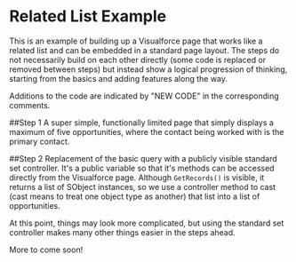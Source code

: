 Related List Example
====================

This is an example of building up a Visualforce page that works like a related list and can be embedded in a standard page layout. The steps do not necessarily build on each other directly (some code is replaced or removed between steps) but instead show a logical progression of thinking, starting from the basics and adding features along the way.

Additions to the code are indicated by "NEW CODE" in the corresponding comments.

##Step 1
A super simple, functionally limited page that simply displays a maximum of five opportunities, where the contact being worked with is the primary contact.

##Step 2
Replacement of the basic query with a publicly visible standard set controller. It's a public variable so that it's methods can be accessed directly from the Visualforce page. Although `GetRecords()` is visible, it returns a list of SObject instances, so we use a controller method to cast (cast means to treat one object type as another) that list into a list of opportunities.

At this point, things may look more complicated, but using the standard set controller makes many other things easier in the steps ahead.


More to come soon!

